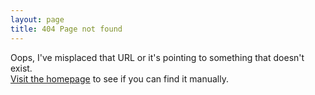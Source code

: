 ```yaml
---
layout: page
title: 404 Page not found
---
```


<p class="lead">Oops, I've misplaced that URL or it's pointing to something that doesn't exist.<br />
<a href="/">Visit the homepage</a> to see if you can find it manually.</p>
